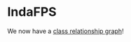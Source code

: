 IndaFPS
=======

We now have a [class relationship graph](https://docs.google.com/file/d/0B6piX-CB1s9YNWRBR1lhczR6TVE/edit?usp=sharing)!